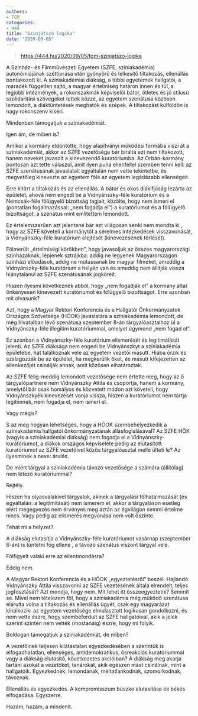 ```yaml
---
authors:
- TGM
categories:
- 444
title: "Színjátszó logika"
date: "2020-09-05"
---
```


> https://444.hu/2020/09/05/tgm-szinjatszo-logika

A Színház- és Filmművészeti Egyetem (SZFE, színiakadémia) autonómiájának széttiprása után gyönyörű és lelkesítő tiltakozás, ellenállás bontakozott ki. A színiakadémiai diákság, a többi egyetemek hallgatói, a maradék független sajtó, a magyar értelmiség határon innen és túl, a legjobb intézmények, a rokonszakmák képviselői bátor, ötletes és jó stílusú szolidaritási szövegeket tettek közzé, az egyetem szenátusa közösen lemondott, a diáktüntetések meghatók és szépek. A tiltakozást külföldön is nagy rokonszenv kíséri.

Mindenben támogatjuk a színiakadémiát.

Igen ám, de miben is?

Amikor a kormány eldöntötte, hogy alapítványi működési formába viszi át a színiakadémiát, akkor az SZFE vezetősége  bár bírálta ezt  nem tiltakozott, hanem neveket javasolt a kinevezendő kuratóriumba. Az Orbán-kormány pontosan azt tette válaszul, amit ilyen puha ellenféllel szemben tenni kell: az SZFE szenátusának javaslatait egyáltalán nem vette tekintetbe, és megvetőleg kinevezte az egyetem fölé az egyetem legádázabb ellenségeit.

Erre kitört a tiltakozás és az ellenállás. A bátor és okos diákifjúság lezárta az épületet, ahová nem engedi be a Vidnyánszky-féle kuratórium és a Nemcsák-féle fölügyelő bizottság tagjait, közölte, hogy nem ismeri el (pontatlan fogalmazással: „nem fogadja el”) a kuratóriumot és a fölügyelő bizottságot, a szenátus  mint említettem  lemondott.

Ez értelemszerűen azt jelentené  bár ezt világosan senki nem mondta ki  , hogy az SZFE követeli a kormánytól a sérelmes intézkedések visszavonását, a Vidnyánszky-féle kuratórium elejtését (kinevezésének törlését). 

Fölmerült „értelmiségi körökben”, hogy javasoljuk az összes magyarországi színházaknak, lépjenek sztrájkba: addig ne legyenek Magyarországon színházi előadások, addig ne mutassanak be magyar filmeket, ameddig a Vidnyánszky-féle kuratórium a helyén van és ameddig nem állítják vissza hiánytalanul az SZFE szenátusának jogköreit.

Hiszen ilyesmi következnék abból, hogy „nem fogadják el” a kormány által önkényesen kinevezett kuratóriumot és fölügyelő bizottságot.
Erre azonban mit olvasunk?

Azt, hogy a Magyar Rektori Konferencia és a Hallgatói Önkormányzatok Országos Szövetsége (HÖOK) javaslatára a színiakadémia lemondott, de még hivatalban lévő szenátusa szeptember 8-án tárgyalóasztalhoz ül a Vidnyánszky-féle illegitim kuratóriummal, amelyet úgymond „nem fogad el”. 

Ez azonban a Vidnyánszky-féle kuratórium elismerését és legitimálását jelenti. Az SZFE diáksága nem engedi be Vidnyánszkyt a színiakadémia épületébe, hát találkoznak vele az egyetem vezetői másutt. Hiába őrzik és szalagozzák be az épületet, ha megkerülik őket, és másutt kifejezetten az ellenkezőjét csinálják annak, amit közösen elhatároztak.

Az SZFE félig-meddig lemondott vezetősége nem értette meg, hogy az ő tárgyalópartnere nem Vidnyánszky Attila és csoportja, hanem a kormány, amelytől  bár csak homályos és közvetett módon  azt követeli, hogy Vidnyánszkyék kinevezését vonja vissza, hiszen a kuratóriumot nem tartja legitimnek, nem fogadja el, nem ismeri el.

Vagy mégis?

S az meg hogyan lehetséges, hogy a HÖOK szembehelyezkedik a színiakadémia hallgatói önkormányzatának állásfoglalásával? Az SZFE HÖK (vagyis a színiakadémiai diákság) nem fogadja el a Vidnyánszky-kuratóriumot, a diákok országos képviselete pedig az elutasított kuratóriumot az SZFE vezetőivel közös tárgyalóasztal mellé ülteti le? Az ilyesminek a neve: árulás.

De miért tárgyal a színiakadémia távozó vezetősége a számára (állítólag) nem létező kuratóriummal?

Rejtély.

Hiszen ha olyasvalakivel tárgyalok, akinek a tárgyalási fölhatalmazását (és egyáltalán: a legitimitását) nem ismerem el, akkor a tárgyaláson esetleg elért megegyezés nem érvényes  meg aztán az égvilágon semmi értelme nincs. Vagy pedig az elismerés megvonása nem volt őszinte.

Tehát mi a helyzet?

A diákság elutasítja a Vidnyánszky-féle kuratóriumot  vasárnap (szeptember 6-án) is tüntetni fog ellene  , a távozó szenátus viszont tárgyal vele.

Fölfigyelt valaki erre az ellentmondásra?

Eddig nem.

A Magyar Rektori Konferencia és a HÖOK „egyeztetésről” beszél. Hajlandó Vidnyánszky Attila visszavonni az SZFE vezetésének általa elrendelt, teljes jogfosztását? Azt mondja, hogy nem. Mit lehet itt összeegyeztetni? Semmit se.
Mivel nem tételezem föl, hogy a színiakadémia még működő szenátusa elárulta volna a tiltakozás és ellenállás ügyét, csak egy magyarázat kínálkozik: az egyetem vezetősége elmulasztott logikusan gondolkozni, és nem vette észre, hogy szembefordult az SZFE hallgatóival, akik a jelek szerint szintén nem vették (mostanáig) észre, hogy mi folyik.

Boldogan támogatjuk a színiakadémiát, de miben?

A vezetőinek teljesen kilátástalan egyezkedésében a szerintük is elfogadhatatlan, ellenséges, antidemokratikus, ősreakciós kuratóriummal vagy a diákság elutasító, következetes akcióiban? A diákság meg akarja tartani azokat a vezetőket, tanárokat, akik egészen mást csinálnak, mint a hallgatóik. Egyezkednek, lemondanak, méltatlankodnak, szomorkodnak, távoznak. 

Ellenállás és egyezkedés. A kompromisszum büszke elutasítása és békés elfogadása. Egyszerre.

Hazám, hazám, a mindenit. 

